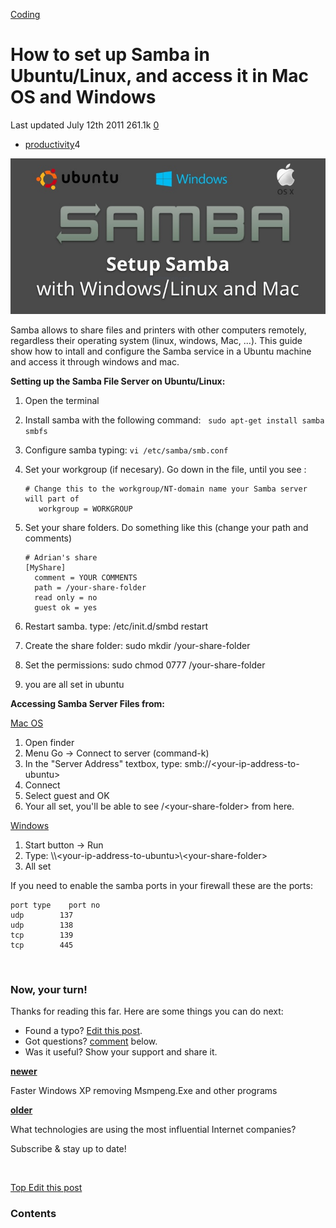 



<a href="/categories/coding/" class="category-link">Coding</a>

How to set up Samba in Ubuntu/Linux, and access it in Mac OS and Windows
========================================================================

<span title="Last time this post was updated"> Last updated July 12th 2011 </span> <span class="m-x-2" title="Pageviews"> 261.1k </span> <span class="m-x-2" title="Click to go to the comments section"> [ <span class="disqus-comment-count" data-disqus-url="https://master--bgoonz-blog.netlify.app/how-to-set-up-samba-in-ubuntu-linux-and-access-it-in-mac-os-and-windows/">0</span>](#disqus_thread) </span>

-   <a href="/tags/productivity/" class="tag-list-link">productivity</a><span class="tag-list-count">4</span>

![How to set up Samba in Ubuntu/Linux, and access it in Mac OS and Windows](/images/samba-filesharing-with-windows-ubuntu-mac-large.jpg)

Samba allows to share files and printers with other computers remotely, regardless their operating system (linux, windows, Mac, ...). This guide show how to intall and configure the Samba service in a Ubuntu machine and access it through windows and mac.

<span id="more"></span>

**<span class="underline">Setting up the Samba File Server on Ubuntu/Linux:</span>**

1.  Open the terminal
2.  Install samba with the following command:   `sudo apt-get install samba smbfs`
3.  Configure samba typing: `vi /etc/samba/smb.conf`
4.  Set your workgroup (if necesary). Go down in the file, until you see :
      
        # Change this to the workgroup/NT-domain name your Samba server will part of
           workgroup = WORKGROUP

      

5.  Set your share folders. Do something like this (change your path and comments)
      
        # Adrian's share
        [MyShare]
          comment = YOUR COMMENTS
          path = /your-share-folder
          read only = no
          guest ok = yes

      

6.  Restart samba. type: /etc/init.d/smbd restart
7.  Create the share folder: sudo mkdir /your-share-folder
8.  Set the permissions: sudo chmod 0777 /your-share-folder
9.  you are all set in ubuntu

**<span class="underline">Accessing Samba Server Files from:</span>**

<span style="text-decoration: underline;">Mac OS</span>

1.  Open finder
2.  Menu Go -&gt; Connect to server (command-k)
3.  In the "Server Address" textbox, type: smb://&lt;your-ip-address-to-ubuntu&gt;
4.  Connect
5.  Select guest and OK
6.  Your all set, you'll be able to see /&lt;your-share-folder&gt; from here.

<span style="text-decoration: underline;">Windows</span>

1.  Start button -&gt; Run
2.  Type: \\\\&lt;your-ip-address-to-ubuntu&gt;\\&lt;your-share-folder&gt;
3.  All set

If you need to enable the samba ports in your firewall these are the ports:

  

    port type    port no
    udp        137
    udp        138
    tcp        139
    tcp        445

  

 

### Now, your turn!

Thanks for reading this far. Here are some things you can do next:

-   Found a typo? [Edit this post](https://github.com/amejiarosario/amejiarosario.github.io/edit/source/source/_posts/2011-07-12-how-to-set-up-samba-in-ubuntu-linux-and-access-it-in-mac-os-and-windows.md).
-   Got questions? [comment](#comments-section) below.
-   Was it useful? Show your support and share it.



<a href="/faster-windows-xp-removing-msmpeng-exe-and-other-programs/" class="article-nav-newer"><strong><em></em> newer</strong></a>

Faster Windows XP removing Msmpeng.Exe and other programs

<a href="/what-technologies-are-using-the-most-influential-internet-companies/" class="article-nav-older"><strong>older <em></em></strong></a>

What technologies are using the most influential Internet companies?

Subscribe & stay up to date!

 









[<span id="back-to-top" title="Go back to the top of this page"> Top </span>](#) <a href="#" class="p-x-3" title="Improve this post"><em></em> Edit this post</a>

### Contents




